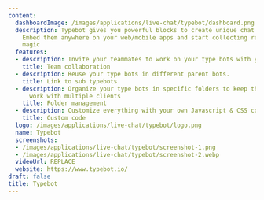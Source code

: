 ```yaml
---
content:
  dashboardImage: /images/applications/live-chat/typebot/dashboard.png
  description: Typebot gives you powerful blocks to create unique chat experiences.
    Embed them anywhere on your web/mobile apps and start collecting results like
    magic
  features:
  - description: Invite your teammates to work on your type bots with you
    title: Team collaboration
  - description: Reuse your type bots in different parent bots.
    title: Link to sub typebots
  - description: Organize your type bots in specific folders to keep them clean and
      work with multiple clients
    title: Folder management
  - description: Customize everything with your own Javascript & CSS code
    title: Custom code
  logo: /images/applications/live-chat/typebot/logo.png
  name: Typebot
  screenshots:
  - /images/applications/live-chat/typebot/screenshot-1.png
  - /images/applications/live-chat/typebot/screenshot-2.webp
  videoUrl: REPLACE
  website: https://www.typebot.io/
draft: false
title: Typebot
---
```


